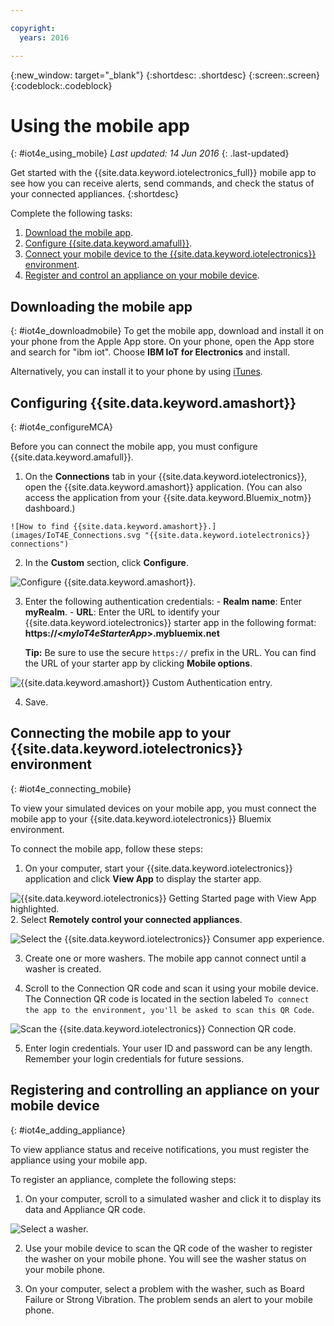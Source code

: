 ```yaml
---

copyright:
  years: 2016

---
```



<!-- Common attributes used in the template are defined as follows: -->
{:new_window: target="_blank"}
{:shortdesc: .shortdesc}
{:screen:.screen}
{:codeblock:.codeblock}

# Using the mobile app
{: #iot4e_using_mobile}
*Last updated: 14 Jun 2016*
{: .last-updated}

Get started with the {{site.data.keyword.iotelectronics_full}} mobile app to see how you can receive alerts, send commands, and check the status of your connected appliances.
{:shortdesc}

Complete the following tasks:
1. [Download the mobile app](#iot4e_downloadmobile).
2. [Configure {{site.data.keyword.amafull}}](#iot4e_configureMCA).
3. [Connect your mobile device to the {{site.data.keyword.iotelectronics}} environment](#iot4e_connecting_mobile).
4. [Register and control an appliance on your mobile device](#iot4e_adding_appliance).


 ## Downloading the mobile app
 {: #iot4e_downloadmobile}
 To get the mobile app, download and install it on your phone from the Apple App store.  On your phone, open the App store and search for "ibm iot". Choose **IBM IoT for Electronics** and install.

 Alternatively, you can install it to your phone by using [iTunes](https://itunes.apple.com/us/app/ibm-iot-for-electronics/id1103404928?ls=1&mt=8).

## Configuring {{site.data.keyword.amashort}}
{: #iot4e_configureMCA}

Before you can connect the mobile app, you must configure {{site.data.keyword.amafull}}.  

  1. On the **Connections** tab in your {{site.data.keyword.iotelectronics}}, open the {{site.data.keyword.amashort}} application. (You can also access the application from your {{site.data.keyword.Bluemix_notm}} dashboard.)  

    ![How to find {{site.data.keyword.amashort}}.](images/IoT4E_Connections.svg "{{site.data.keyword.iotelectronics}} connections")

  2. In the **Custom** section, click **Configure**.

   ![Configure {{site.data.keyword.amashort}}.](images/MCA_config_pg.svg "{{site.data.keyword.amashort}} Set Up Authentication page")  

  3. Enter the following authentication credentials:
    - **Realm name**: Enter **myRealm**.
    - **URL**: Enter the URL to identify your {{site.data.keyword.iotelectronics}} starter app in the following format: **https://<*myIoT4eStarterApp*>.mybluemix.net**  

      **Tip:** Be sure to use the secure `https://` prefix in the URL. You can find the URL of your starter app by clicking **Mobile options**.

  ![{{site.data.keyword.amashort}} Custom Authentication entry.](images/MCA_config_pg2.svg "{{site.data.keyword.amashort}} Custom Authentication entry")  

  4. Save.

## Connecting the mobile app to your {{site.data.keyword.iotelectronics}} environment
{: #iot4e_connecting_mobile}

To view your simulated devices on your mobile app, you must connect the mobile app to your {{site.data.keyword.iotelectronics}} Bluemix environment.

To connect the mobile app, follow these steps:

  1. On your computer, start your {{site.data.keyword.iotelectronics}} application and click **View App** to display the starter app.  

  ![{{site.data.keyword.iotelectronics}}  Getting Started page with View App highlighted.](images/IoT4E_getting_started.svg "{{site.data.keyword.iotelectronics}} Getting Started page with View App")  
  2. Select **Remotely control your connected appliances**.

  ![Select the  {{site.data.keyword.iotelectronics}} Consumer app experience.](images/IoT4E_consumer_app.svg "{{site.data.keyword.iotelectronics}} Consumer app experience")

  3. Create one or more washers. The mobile app cannot connect until a washer is created.

  4.	Scroll to the Connection QR code and scan it using your mobile device. The Connection QR code is located in the section labeled `To connect the app to the environment, you'll be asked to scan this QR Code`.

  ![Scan the  {{site.data.keyword.iotelectronics}} Connection QR code.](images/iot4e_mobile_connect_QR.svg "{{site.data.keyword.iotelectronics}} Connection QR code")

  5. Enter login credentials. Your user ID and password can be any length. Remember your login credentials for future sessions.  

## Registering and controlling an appliance on your mobile device
{: #iot4e_adding_appliance}

To view appliance status and receive notifications, you must register the appliance using your mobile app.

To register an appliance, complete the following steps:

  1. On your computer, scroll to a simulated washer and click it to display its data and Appliance QR code.

  ![Select a washer.](images/IoT4E_mobile_washer_QR.svg "Select a washer.")

  2.	Use your mobile device to scan the QR code of the washer to register the washer on your mobile phone. You will see the washer status on your mobile phone.

  3. On your computer, select a problem with the washer, such as Board Failure or Strong Vibration.  The problem sends an alert to your mobile phone.
